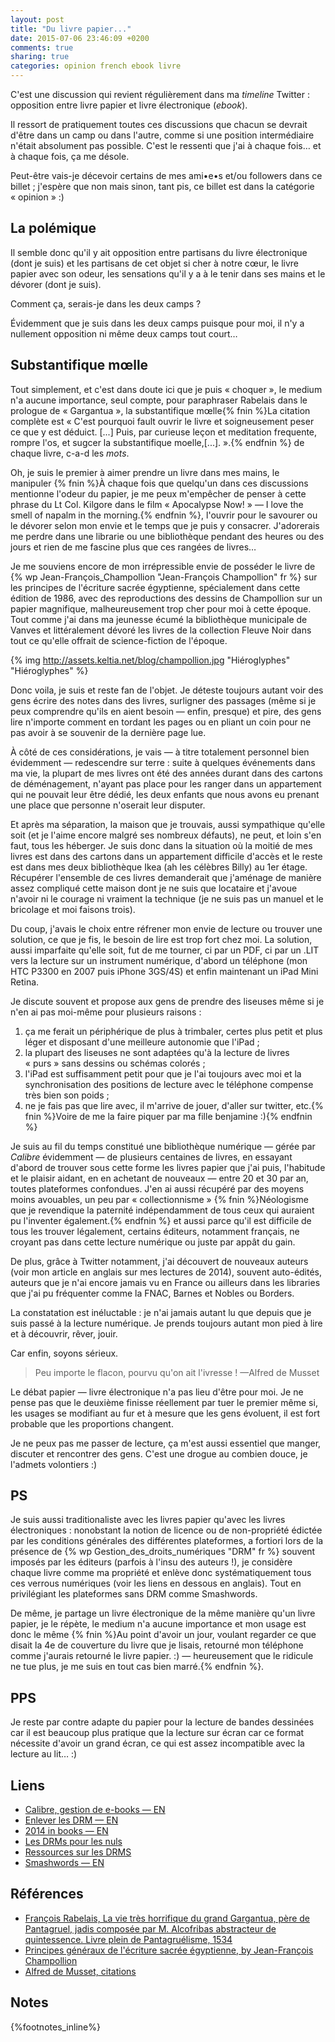 ```yaml
---
layout: post
title: "Du livre papier..."
date: 2015-07-06 23:46:09 +0200
comments: true
sharing: true
categories: opinion french ebook livre
---
```


C'est une discussion qui revient régulièrement dans ma *timeline* Twitter : opposition entre livre papier et livre électronique (_ebook_). 

Il ressort de pratiquement toutes ces discussions que chacun se devrait d'être dans un camp ou dans l'autre, comme si une position intermédiaire n'était absolument pas possible. C'est le ressenti que j'ai à chaque fois… et à chaque fois, ça me désole.

Peut-être vais-je décevoir certains de mes ami•e•s et/ou followers dans ce billet ; j'espère que non mais sinon, tant pis, ce billet est dans la catégorie « opinion » :)
<!--more-->
La polémique
------------
Il semble donc qu'il y ait opposition entre partisans du livre électronique (dont je suis) et les partisans de cet objet si cher à notre cœur, le livre papier avec son odeur, les sensations qu'il y a à le tenir dans ses mains et le dévorer (dont je suis).

Comment ça, serais-je dans les deux camps ?

Évidemment que je suis dans les deux camps puisque pour moi, il n'y a nullement opposition ni même deux camps tout court…

Substantifique mœlle
--------------------

Tout simplement, et c'est dans doute ici que je puis « choquer », le medium n'a aucune importance, seul compte, pour paraphraser Rabelais dans le prologue de « Gargantua », la substantifique mœlle{% fnin %}La citation complète est « C'est pourquoi fault ouvrir le livre et soigneusement peser ce que y est déduict. [...] Puis, par curieuse leçon et meditation frequente, rompre l'os, et sugcer la substantifique moelle,[...]. ».{% endfnin %} de chaque livre, c-a-d les *mots*.

Oh, je suis le premier à aimer prendre un livre dans mes mains, le manipuler {% fnin %}À chaque fois que quelqu'un dans ces discussions mentionne l'odeur du papier, je me peux m'empêcher de penser à cette phrase du Lt Col. Kilgore dans le film « Apocalypse Now! » —  I love the smell of napalm in the morning.{% endfnin %}, l'ouvrir pour le savourer ou le dévorer selon mon envie et le temps que je puis y consacrer. J'adorerais me perdre dans une librarie ou une bibliothèque pendant des heures ou des jours et rien de me fascine plus que ces rangées de livres…

Je me souviens encore de mon irrépressible envie de posséder le livre de {% wp Jean-François_Champollion "Jean-François Champollion" fr %} sur les principes de l'écriture sacrée égyptienne, spécialement dans cette édition de 1986, avec des reproductions des dessins de Champollion sur un papier magnifique, malheureusement trop cher pour moi à cette époque. Tout comme j'ai dans ma jeunesse écumé la bibliothèque municipale de Vanves et littéralement dévoré les livres de la collection Fleuve Noir dans tout ce qu'elle offrait de science-fiction de l'époque.
 
{% img http://assets.keltia.net/blog/champollion.jpg "Hiéroglyphes" "Hiéroglyphes" %}
 
Donc voila, je suis et reste fan de l'objet. Je déteste toujours autant voir des gens écrire des notes dans des livres, surligner des passages (même si je peux comprendre qu'ils en aient besoin — enfin, presque) et pire, des gens lire n'importe comment en tordant les pages ou en pliant un coin pour ne pas avoir à se souvenir de la dernière page lue.

À côté de ces considérations, je vais — à titre totalement personnel bien évidemment — redescendre sur terre : suite à quelques événements dans ma vie, la plupart de mes livres ont été des années durant dans des cartons de déménagement, n'ayant pas place pour les ranger dans un appartement qui ne pouvait leur être dédié, les deux enfants que nous avons eu prenant une place que personne n'oserait leur disputer.

Et après ma séparation, la maison que je trouvais, aussi sympathique qu'elle soit (et je l'aime encore malgré ses nombreux défauts), ne peut, et loin s'en faut, tous les héberger. Je suis donc dans la situation où la moitié de mes livres est dans des cartons dans un appartement difficile d'accès et le reste est dans mes deux bibliothèque Ikea (ah les célèbres Billy) au 1er étage. Récupérer l'ensemble de ces livres demanderait que j'aménage de manière assez compliqué cette maison dont je ne suis que locataire et j'avoue n'avoir ni le courage ni vraiment la technique (je ne suis pas un manuel et le bricolage et moi faisons trois).

Du coup, j'avais le choix entre réfrener mon envie de lecture ou trouver une solution, ce que je fis, le besoin de lire est trop fort chez moi. La solution, aussi imparfaite qu'elle soit, fut de me tourner, ci par un PDF, ci par un .LIT vers la lecture sur un instrument numérique, d'abord un téléphone (mon HTC P3300 en 2007 puis iPhone 3GS/4S) et enfin maintenant un iPad Mini Retina.

Je discute souvent et propose aux gens de prendre des liseuses même si je n'en ai pas moi-même pour plusieurs raisons :

1. ça me ferait un périphérique de plus à trimbaler, certes plus petit et plus léger et disposant d'une meilleure autonomie que l'iPad ;
2. la plupart des liseuses ne sont adaptées qu'à la lecture de livres « purs » sans dessins ou schémas colorés ;
3. l'iPad est suffisamment petit pour que je l'ai toujours avec moi et la synchronisation des positions de lecture avec le téléphone compense très bien son poids ;
4. ne je fais pas que lire avec, il m'arrive de jouer, d'aller sur twitter, etc.{% fnin %}Voire de me la faire piquer par ma fille benjamine :){% endfnin %}

Je suis au fil du temps constitué une bibliothèque numérique — gérée par *Calibre* évidemment — de plusieurs centaines de livres, en essayant d'abord de trouver sous cette forme les livres papier que j'ai puis, l'habitude et le plaisir aidant, en en achetant de nouveaux — entre 20 et 30 par an, toutes plateformes confondues. J'en ai aussi récupéré par des moyens moins avouables, un peu par « collectionnisme » {% fnin %}Néologisme que je revendique la paternité indépendamment de tous ceux qui auraient pu l'inventer également.{% endfnin %} et aussi parce qu'il est difficile de tous les trouver légalement, certains éditeurs, notamment français, ne croyant pas dans cette lecture numérique ou juste par appât du gain.

De plus, grâce à Twitter notamment, j'ai découvert de nouveaux auteurs (voir mon article en anglais sur mes lectures de 2014), souvent auto-édités, auteurs que je n'ai encore jamais vu en France ou ailleurs dans les libraries que j'ai pu fréquenter comme la FNAC, Barnes et Nobles ou Borders. 

La constatation est inéluctable : je n'ai jamais autant lu que depuis que je suis passé à la lecture numérique. Je prends toujours autant mon pied à lire et à découvrir, rêver, jouir.

Car enfin, soyons sérieux.

>Peu importe le flacon, pourvu qu'on ait l'ivresse ! —Alfred de Musset

Le débat papier — livre électronique n'a pas lieu d'être pour moi. Je ne pense pas que le deuxième finisse réellement par tuer le premier même si, les usages se modifiant au fur et à mesure que les gens évoluent, il est fort probable que les proportions changent.

Je ne peux pas me passer de lecture, ça m'est aussi essentiel que manger, discuter et rencontrer des gens. C'est une drogue au combien douce, je l'admets volontiers :)

PS
--

Je suis aussi traditionaliste avec les livres papier qu'avec les livres électroniques : nonobstant la notion de licence ou de non-propriété édictée par les conditions générales des différentes plateformes, a fortiori lors de la présence de {% wp Gestion_des_droits_numériques "DRM" fr %} souvent imposés par les éditeurs (parfois à l'insu des auteurs !), je considère chaque livre comme ma propriété et enlève donc systématiquement tous ces verrous numériques (voir les liens en dessous en anglais). Tout en privilégiant les plateformes sans DRM comme Smashwords.

De même, je partage un livre électronique de la même manière qu'un livre papier, je le répète, le medium n'a aucune importance et mon usage est donc le même {% fnin %}Au point d'avoir un jour, voulant regarder ce que disait la 4e de couverture du livre que je lisais, retourné mon téléphone comme j'aurais retourné le livre papier. :) — heureusement que le ridicule ne tue plus, je me suis en tout cas bien marré.{% endfnin %}.

PPS
---

Je reste par contre adapte du papier pour la lecture de bandes dessinées car il est beaucoup plus pratique que la lecture sur écran car ce format nécessite d'avoir un grand écran, ce qui est assez incompatible avec la lecture au lit… :) 

Liens
-----

- [Calibre, gestion de e-books — EN](http://calibre-ebook.com/)
- [Enlever les DRM — EN](http://apprenticealf.wordpress.com/)
- [2014 in books — EN](/2014/12/15/one-year-in-books/)
- [Les DRMs pour les nuls](http://readingandraytracing.blogspot.fr/2012/01/les-drms-pour-les-nuls-vu-du-cote-des.html)
- [Ressources sur les DRMS](http://readingandraytracing.blogspot.fr/p/ressources-drms-et-interoperabilite.html)
- [Smashwords — EN](https://smashwords.com/)

Références
----------

- [François Rabelais, La vie très horrifique du grand Gargantua, père de Pantagruel, jadis composée par M. Alcofribas abstracteur de quintessence. Livre plein de Pantagruélisme, 1534](https://books.google.fr/books?id=kiaaOCEwqzQC&dq=%22substantifique%20moelle%22%20rabelais&hl=fr&pg=PP1#v=onepage&q=%22substantifique%20moelle%22%20rabelais&f=false)
- [Principes généraux de l'écriture sacrée égyptienne, by Jean-François Champollion](http://www.amazon.fr/Principes-lécriture-égyptienne-appliquée-représentation/dp/2905304006)
- [Alfred de Musset, citations](http://www.proverbes-citations.com/citations-d-alfred-de-musset.shtml)

Notes
-----
{%footnotes_inline%}
